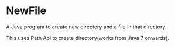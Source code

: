 # NewFile
A Java program to create  new directory and a file in that directory.

This uses Path Api to create directory(works from Java 7 onwards).
